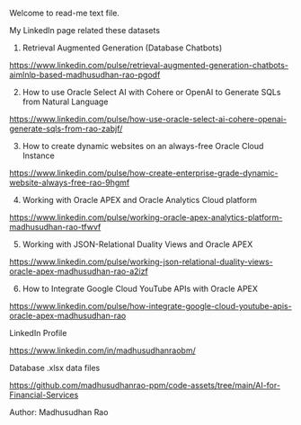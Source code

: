 Welcome to read-me text file.

My LinkedIn page related these datasets

1. Retrieval Augmented Generation (Database Chatbots)

https://www.linkedin.com/pulse/retrieval-augmented-generation-chatbots-aimlnlp-based-madhusudhan-rao-pgodf

2. How to use Oracle Select AI with Cohere or OpenAI to Generate SQLs from Natural Language

https://www.linkedin.com/pulse/how-use-oracle-select-ai-cohere-openai-generate-sqls-from-rao-zabjf/

3. How to create dynamic websites on an always-free Oracle Cloud Instance

https://www.linkedin.com/pulse/how-create-enterprise-grade-dynamic-website-always-free-rao-9hgmf

4. Working with Oracle APEX and Oracle Analytics Cloud platform

https://www.linkedin.com/pulse/working-oracle-apex-analytics-platform-madhusudhan-rao-tfwvf

5. Working with JSON-Relational Duality Views and Oracle APEX

https://www.linkedin.com/pulse/working-json-relational-duality-views-oracle-apex-madhusudhan-rao-a2izf

6. How to Integrate Google Cloud YouTube APIs with Oracle APEX

https://www.linkedin.com/pulse/how-integrate-google-cloud-youtube-apis-oracle-apex-madhusudhan-rao

LinkedIn Profile

https://www.linkedin.com/in/madhusudhanraobm/

Database .xlsx data files

https://github.com/madhusudhanrao-ppm/code-assets/tree/main/AI-for-Financial-Services

Author: Madhusudhan Rao
